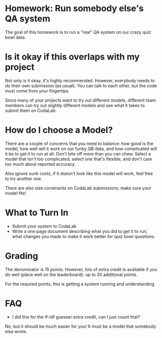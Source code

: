 
Homework: Run somebody else's QA system
========================================
The goal of this homework is to run a "real" QA system on our crazy quiz bowl data.

Is it okay if this overlaps with my project
===========================================
Not only is it okay, it's highly recommended.  However, everybody needs to do their own submission (as usual).  You can talk to each other, but the code must come from your fingertips.

Since many of your projects want to try out different models, different team members can try out slightly different models and see what it takes to submit them on CodaLab.

How do I choose a Model?
========================
There are a couple of concerns that you need to balance: how good is the model, how well will it work on our funky QB data, and how complicated will it be to get it to run at all.  Don't bite off more than you can chew.  Select a model that isn't too complicated, select one that's flexible, and don't care too much about reported accuracy.

Also ignore sunk costs, if it doesn't look like this model will work, feel free to try another one.

There are also size constraints on CodaLab submissions; make sure your model fits!

What to Turn In
===============

* Submit your system to CodaLab
* Write a one page document describing what you did to get it to run, what changes you made to make it work better for quiz bowl questions

Grading
=======

The denominator is 15 points.  However, lots of extra credit is available if you do well (place well on the leaderboard): up to 20 additional points.

For the required points, this is getting a system running and understanding 



FAQ
===

* I did this for the tf-idf guesser extra credit, can I just count that?

No, but it should be much easier for you!  It must be a model that somebody else wrote.
